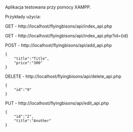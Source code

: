 Aplikacja testowana przy pomocy XAMPP.


Przykłady użycia:

GET - http://localhost/flyingbisons/api/index_api.php

GET - http://localhost/flyingbisons/api/index_api.php?id={id}


POST - http://localhost/flyingbisons/api/add_api.php
```
{
    "title":"Title",
    "price":"300"
}
```

DELETE - http://localhost/flyingbisons/api/delete_api.php
```
{
    "id":"9"
}
```

PUT - http://localhost/flyingbisons/api/edit_api.php
```
{
    "id":"2",
    "title":"Another"
}
```
